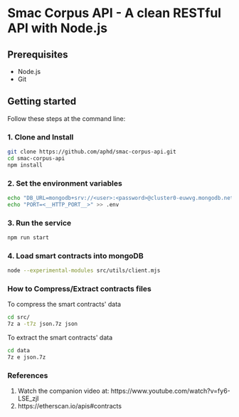 # Smac Corpus API - A clean RESTful API with Node.js

## Prerequisites

-   Node.js
-   Git

## Getting started

Follow these steps at the command line:

### 1. Clone and Install

```bash
git clone https://github.com/aphd/smac-corpus-api.git
cd smac-corpus-api
npm install
```

### 2. Set the environment variables

```bash
echo "DB_URL=mongodb+srv://<user>:<password>@cluster0-euwvg.mongodb.net" > .env
echo "PORT=<__HTTP_PORT__>" >> .env
```

### 3. Run the service

```bash
npm run start
```

### 4. Load smart contracts into mongoDB

```bash
node --experimental-modules src/utils/client.mjs
```

### How to Compress/Extract contracts files

To compress the smart contracts' data

```bash
cd src/
7z a -t7z json.7z json
```

To extract the smart contracts' data

```bash
cd data
7z e json.7z
```

### References

<ol>
  <li>Watch the companion video at: https://www.youtube.com/watch?v=fy6-LSE_zjI</li>
  <li>https://etherscan.io/apis#contracts</li>
</ol>
